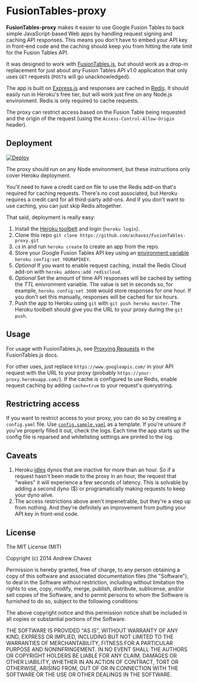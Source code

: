 # FusionTables-proxy

**FusionTables-proxy** makes it easier to use Google Fusion Tables to back simple JavaScript-based Web apps by handling request signing and caching API responses. This means you don't have to embed your API key in front-end code and the caching should keep you from hitting the rate limit for the Fusion Tables API.

It was designed to work with [FusionTables.js](https://github.com/achavez/FusionTables.js), but should work as a drop-in replacement for just about any Fusion Tables API v1.0 application that only uses `GET` requests (`POST`s will go unacknowledged).

The app is built on [Express.js](http://expressjs.com/) and responses are cached in [Redis](http://redis.io/). It should easily run in Heroku's free tier, but will work just fine on any Node.js environment. Redis is only required to cache requests.

The proxy can restrict access based on the Fusion Table being requested and the origin of the request (using the `Access-Control-Allow-Origin` header).

## Deployment

[![Deploy](https://www.herokucdn.com/deploy/button.png)](https://heroku.com/deploy)

The proxy should run on any Node environment, but these instructions only cover Heroku deployment.

You'll need to have a credit card on file to use the Redis add-on that's required for caching requests. There's no cost associated, but Heroku requires a credit card for all third-party add-ons. And if you don't want to use caching, you can just skip Redis altogether.

That said, deployment is really easy:

1. Install the [Heroku toolbelt](https://toolbelt.heroku.com/) and login (`heroku login`).
2. Clone this repo `git clone https://github.com/achavez/FusionTables-proxy.git`
3. `cd` in and run `heroku create` to create an app from the repo.
4. Store your Google Fusion Tables API key using an [environment variable](https://devcenter.heroku.com/articles/config-vars) `heroku config:set YOURAPIKEY`.
5. *Optional* If you want to enable request caching, install the Redis Cloud add-on with `heroku addons:add rediscloud`.
6. *Optional* Set the amount of time API responses will be cached by setting the *TTL* enivronment variable. The value is set in seconds so, for example, `heroku config:set 3600` would store responses for one hour. If you don't set this manually, responses will be cached for six hours.
7. Push the app to Heroku using `git` with `git push heroku master`. The Heroku toolbelt should give you the URL to your proxy during the `git push`.


## Usage

For usage with FusionTables.js, see [Proxying Requests](https://github.com/achavez/FusionTables.js) in the FusionTables.js docs.

For other uses, just replace `https://www.googleapis.com/` in your API request with the URL to your proxy (probably `https://your-proxy.herokuapp.com/`). If the cache is configured to use Redis, enable request caching by adding `cache=true` to your request's querystring.

## Restrictring access

If you want to restrict access to your proxy, you can do so by creating a `config.yaml` file. Use [`config.sample.yaml`](https://github.com/achavez/FusionTables-proxy/blob/master/config.sample.yaml) as a template. If you're unsure if you've properly filled it out, check the logs. Each time the app starts up the config file is reparsed and whitelisting settings are printed to the log.

## Caveats

1. Heroku [idles](https://devcenter.heroku.com/articles/dynos#dyno-sleeping) dynos that are inactive for more than an hour. So if a request hasn't been made to the proxy in an hour, the request that "wakes" it will experience a few seconds of latency. This is solvable by adding a second dyno ($) or programatically making requests to keep your dyno alive.
2. The access restrictions above aren't impenetrable, but they're a step up from nothing. And they're definitely an improvement from putting your API key in front-end code.

## License

The MIT License (MIT)

Copyright (c) 2014 Andrew Chavez

Permission is hereby granted, free of charge, to any person obtaining a copy
of this software and associated documentation files (the "Software"), to deal
in the Software without restriction, including without limitation the rights
to use, copy, modify, merge, publish, distribute, sublicense, and/or sell
copies of the Software, and to permit persons to whom the Software is
furnished to do so, subject to the following conditions:

The above copyright notice and this permission notice shall be included in all
copies or substantial portions of the Software.

THE SOFTWARE IS PROVIDED "AS IS", WITHOUT WARRANTY OF ANY KIND, EXPRESS OR
IMPLIED, INCLUDING BUT NOT LIMITED TO THE WARRANTIES OF MERCHANTABILITY,
FITNESS FOR A PARTICULAR PURPOSE AND NONINFRINGEMENT. IN NO EVENT SHALL THE
AUTHORS OR COPYRIGHT HOLDERS BE LIABLE FOR ANY CLAIM, DAMAGES OR OTHER
LIABILITY, WHETHER IN AN ACTION OF CONTRACT, TORT OR OTHERWISE, ARISING FROM,
OUT OF OR IN CONNECTION WITH THE SOFTWARE OR THE USE OR OTHER DEALINGS IN THE
SOFTWARE.

